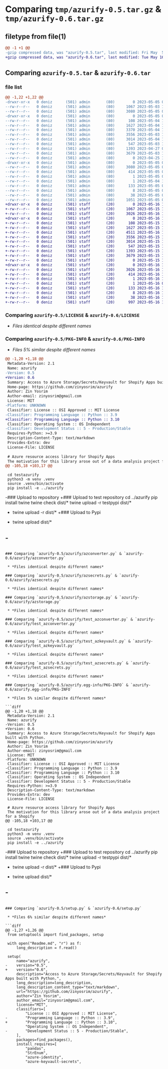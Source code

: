 # Comparing `tmp/azurify-0.5.tar.gz` & `tmp/azurify-0.6.tar.gz`

## filetype from file(1)

```diff
@@ -1 +1 @@
-gzip compressed data, was "azurify-0.5.tar", last modified: Fri May  5 08:30:40 2023, max compression
+gzip compressed data, was "azurify-0.6.tar", last modified: Tue May 16 11:04:55 2023, max compression
```

## Comparing `azurify-0.5.tar` & `azurify-0.6.tar`

### file list

```diff
@@ -1,22 +1,22 @@
-drwxr-xr-x   0 deniz      (501) admin       (80)        0 2023-05-05 08:30:40.304564 azurify-0.5/
--rw-r--r--   0 deniz      (501) admin       (80)     1067 2023-05-03 10:36:25.000000 azurify-0.5/LICENSE
--rw-r--r--   0 deniz      (501) admin       (80)     3080 2023-05-05 08:30:40.304261 azurify-0.5/PKG-INFO
-drwxr-xr-x   0 deniz      (501) admin       (80)        0 2023-05-05 08:30:40.303067 azurify-0.5/azurify/
--rw-r--r--   0 deniz      (501) admin       (80)      108 2023-05-04 15:35:26.000000 azurify-0.5/azurify/__init__.py
--rw-r--r--   0 deniz      (501) admin       (80)     1627 2023-05-04 14:36:19.000000 azurify-0.5/azurify/azconverter.py
--rw-r--r--   0 deniz      (501) admin       (80)     3370 2023-05-04 10:21:42.000000 azurify-0.5/azurify/azkeyvault.py
--rw-r--r--   0 deniz      (501) admin       (80)     3556 2023-05-03 12:12:17.000000 azurify-0.5/azurify/azsecrets.py
--rw-r--r--   0 deniz      (501) admin       (80)     3014 2023-05-04 10:22:29.000000 azurify-0.5/azurify/azstorage.py
--rw-r--r--   0 deniz      (501) admin       (80)      547 2023-05-03 10:29:22.000000 azurify-0.5/azurify/test_azconverter.py
--rw-r--r--   0 deniz      (501) admin       (80)     1393 2023-04-27 06:26:58.000000 azurify-0.5/azurify/test_azkeyvault.py
--rw-r--r--   0 deniz      (501) admin       (80)     3679 2023-05-03 11:03:20.000000 azurify-0.5/azurify/test_azsecrets.py
--rw-r--r--   0 deniz      (501) admin       (80)        0 2023-04-25 11:33:39.000000 azurify-0.5/azurify/test_azstorage.py
-drwxr-xr-x   0 deniz      (501) admin       (80)        0 2023-05-05 08:30:40.304043 azurify-0.5/azurify.egg-info/
--rw-r--r--   0 deniz      (501) admin       (80)     3080 2023-05-05 08:30:40.000000 azurify-0.5/azurify.egg-info/PKG-INFO
--rw-r--r--   0 deniz      (501) admin       (80)      414 2023-05-05 08:30:40.000000 azurify-0.5/azurify.egg-info/SOURCES.txt
--rw-r--r--   0 deniz      (501) admin       (80)        1 2023-05-05 08:30:40.000000 azurify-0.5/azurify.egg-info/dependency_links.txt
--rw-r--r--   0 deniz      (501) admin       (80)        1 2023-05-04 14:43:06.000000 azurify-0.5/azurify.egg-info/not-zip-safe
--rw-r--r--   0 deniz      (501) admin       (80)      133 2023-05-05 08:30:40.000000 azurify-0.5/azurify.egg-info/requires.txt
--rw-r--r--   0 deniz      (501) admin       (80)        8 2023-05-05 08:30:40.000000 azurify-0.5/azurify.egg-info/top_level.txt
--rw-r--r--   0 deniz      (501) admin       (80)       38 2023-05-05 08:30:40.304654 azurify-0.5/setup.cfg
--rw-r--r--   0 deniz      (501) admin       (80)     1051 2023-05-05 08:30:20.000000 azurify-0.5/setup.py
+drwxr-xr-x   0 deniz      (501) staff       (20)        0 2023-05-16 11:04:55.777759 azurify-0.6/
+-rw-r--r--   0 deniz      (501) staff       (20)     1067 2023-05-15 16:05:12.000000 azurify-0.6/LICENSE
+-rw-r--r--   0 deniz      (501) staff       (20)     3026 2023-05-16 11:04:55.777077 azurify-0.6/PKG-INFO
+drwxr-xr-x   0 deniz      (501) staff       (20)        0 2023-05-16 11:04:55.764272 azurify-0.6/azurify/
+-rw-r--r--   0 deniz      (501) staff       (20)      108 2023-05-15 16:05:12.000000 azurify-0.6/azurify/__init__.py
+-rw-r--r--   0 deniz      (501) staff       (20)     1627 2023-05-15 16:05:12.000000 azurify-0.6/azurify/azconverter.py
+-rw-r--r--   0 deniz      (501) staff       (20)     4511 2023-05-16 10:29:00.000000 azurify-0.6/azurify/azkeyvault.py
+-rw-r--r--   0 deniz      (501) staff       (20)     3556 2023-05-15 16:05:12.000000 azurify-0.6/azurify/azsecrets.py
+-rw-r--r--   0 deniz      (501) staff       (20)     3014 2023-05-15 16:05:12.000000 azurify-0.6/azurify/azstorage.py
+-rw-r--r--   0 deniz      (501) staff       (20)      547 2023-05-15 16:05:12.000000 azurify-0.6/azurify/test_azconverter.py
+-rw-r--r--   0 deniz      (501) staff       (20)     1393 2023-05-15 16:05:12.000000 azurify-0.6/azurify/test_azkeyvault.py
+-rw-r--r--   0 deniz      (501) staff       (20)     3679 2023-05-15 16:05:12.000000 azurify-0.6/azurify/test_azsecrets.py
+-rw-r--r--   0 deniz      (501) staff       (20)        0 2023-05-15 16:05:12.000000 azurify-0.6/azurify/test_azstorage.py
+drwxr-xr-x   0 deniz      (501) staff       (20)        0 2023-05-16 11:04:55.773603 azurify-0.6/azurify.egg-info/
+-rw-r--r--   0 deniz      (501) staff       (20)     3026 2023-05-16 11:04:55.000000 azurify-0.6/azurify.egg-info/PKG-INFO
+-rw-r--r--   0 deniz      (501) staff       (20)      414 2023-05-16 11:04:55.000000 azurify-0.6/azurify.egg-info/SOURCES.txt
+-rw-r--r--   0 deniz      (501) staff       (20)        1 2023-05-16 11:04:55.000000 azurify-0.6/azurify.egg-info/dependency_links.txt
+-rw-r--r--   0 deniz      (501) staff       (20)        1 2023-05-16 09:30:41.000000 azurify-0.6/azurify.egg-info/not-zip-safe
+-rw-r--r--   0 deniz      (501) staff       (20)      133 2023-05-16 11:04:55.000000 azurify-0.6/azurify.egg-info/requires.txt
+-rw-r--r--   0 deniz      (501) staff       (20)        8 2023-05-16 11:04:55.000000 azurify-0.6/azurify.egg-info/top_level.txt
+-rw-r--r--   0 deniz      (501) staff       (20)       38 2023-05-16 11:04:55.778591 azurify-0.6/setup.cfg
+-rw-r--r--   0 deniz      (501) staff       (20)      997 2023-05-16 10:49:32.000000 azurify-0.6/setup.py
```

### Comparing `azurify-0.5/LICENSE` & `azurify-0.6/LICENSE`

 * *Files identical despite different names*

### Comparing `azurify-0.5/PKG-INFO` & `azurify-0.6/PKG-INFO`

 * *Files 5% similar despite different names*

```diff
@@ -1,20 +1,18 @@
 Metadata-Version: 2.1
 Name: azurify
-Version: 0.5
+Version: 0.6
 Summary: Access to Azure Storage/Secrets/Keyvault for Shopify Apps built with Python.
 Home-page: https://github.com/zinyosrim/azurify
 Author: Zin Yosrim
 Author-email: zinyosrim@gmail.com
 License: MIT
-Platform: UNKNOWN
 Classifier: License :: OSI Approved :: MIT License
-Classifier: Programming Language :: Python :: 3.9
+Classifier: Programming Language :: Python :: 3.10
 Classifier: Operating System :: OS Independent
-Classifier: Development Status :: 5 - Production/Stable
 Requires-Python: >=3.9
 Description-Content-Type: text/markdown
 Provides-Extra: dev
 License-File: LICENSE
 
 # Azure resource access library for Shopify Apps
 The motivation for this library arose out of a data analysis project for a Shopify 
@@ -105,18 +103,17 @@
 ```
     cd testazurify
     python3 -m venv .venv
     source .venv/bin/activate
     pip install -e ../azurify
 
 
-### Upload to repository
+### Upload to test repository
     cd ../azurify
     pip install twine
     twine check dist/*
     twine upload -r testpypi dist/*
 
-    twine upload -r dist/*
+### Upload to Pypi
+    twine upload dist/*
 
 [src]: https://github.com/zinyosrim/azurify
-
-
```

### Comparing `azurify-0.5/azurify/azconverter.py` & `azurify-0.6/azurify/azconverter.py`

 * *Files identical despite different names*

### Comparing `azurify-0.5/azurify/azsecrets.py` & `azurify-0.6/azurify/azsecrets.py`

 * *Files identical despite different names*

### Comparing `azurify-0.5/azurify/azstorage.py` & `azurify-0.6/azurify/azstorage.py`

 * *Files identical despite different names*

### Comparing `azurify-0.5/azurify/test_azconverter.py` & `azurify-0.6/azurify/test_azconverter.py`

 * *Files identical despite different names*

### Comparing `azurify-0.5/azurify/test_azkeyvault.py` & `azurify-0.6/azurify/test_azkeyvault.py`

 * *Files identical despite different names*

### Comparing `azurify-0.5/azurify/test_azsecrets.py` & `azurify-0.6/azurify/test_azsecrets.py`

 * *Files identical despite different names*

### Comparing `azurify-0.5/azurify.egg-info/PKG-INFO` & `azurify-0.6/azurify.egg-info/PKG-INFO`

 * *Files 5% similar despite different names*

```diff
@@ -1,20 +1,18 @@
 Metadata-Version: 2.1
 Name: azurify
-Version: 0.5
+Version: 0.6
 Summary: Access to Azure Storage/Secrets/Keyvault for Shopify Apps built with Python.
 Home-page: https://github.com/zinyosrim/azurify
 Author: Zin Yosrim
 Author-email: zinyosrim@gmail.com
 License: MIT
-Platform: UNKNOWN
 Classifier: License :: OSI Approved :: MIT License
-Classifier: Programming Language :: Python :: 3.9
+Classifier: Programming Language :: Python :: 3.10
 Classifier: Operating System :: OS Independent
-Classifier: Development Status :: 5 - Production/Stable
 Requires-Python: >=3.9
 Description-Content-Type: text/markdown
 Provides-Extra: dev
 License-File: LICENSE
 
 # Azure resource access library for Shopify Apps
 The motivation for this library arose out of a data analysis project for a Shopify 
@@ -105,18 +103,17 @@
 ```
     cd testazurify
     python3 -m venv .venv
     source .venv/bin/activate
     pip install -e ../azurify
 
 
-### Upload to repository
+### Upload to test repository
     cd ../azurify
     pip install twine
     twine check dist/*
     twine upload -r testpypi dist/*
 
-    twine upload -r dist/*
+### Upload to Pypi
+    twine upload dist/*
 
 [src]: https://github.com/zinyosrim/azurify
-
-
```

### Comparing `azurify-0.5/setup.py` & `azurify-0.6/setup.py`

 * *Files 6% similar despite different names*

```diff
@@ -1,27 +1,26 @@
 from setuptools import find_packages, setup
 
 with open("Readme.md", "r") as f:
     long_description = f.read()
 
 setup(
     name="azurify",
-    version="0.5",
+    version="0.6",
     description="Access to Azure Storage/Secrets/Keyvault for Shopify Apps built with Python.",
     long_description=long_description,
     long_description_content_type="text/markdown",
     url="https://github.com/zinyosrim/azurify",
     author="Zin Yosrim",
     author_email="zinyosrim@gmail.com",
     license="MIT",
     classifiers=[
         "License :: OSI Approved :: MIT License",
-        "Programming Language :: Python :: 3.9",
+        "Programming Language :: Python :: 3.10",
         "Operating System :: OS Independent",
-        "Development Status :: 5 - Production/Stable",
     ],
     packages=find_packages(),
     install_requires=[
         "pandas",
         "StrEnum",
         "azure-identity",
         "azure-keyvault-secrets",
```

